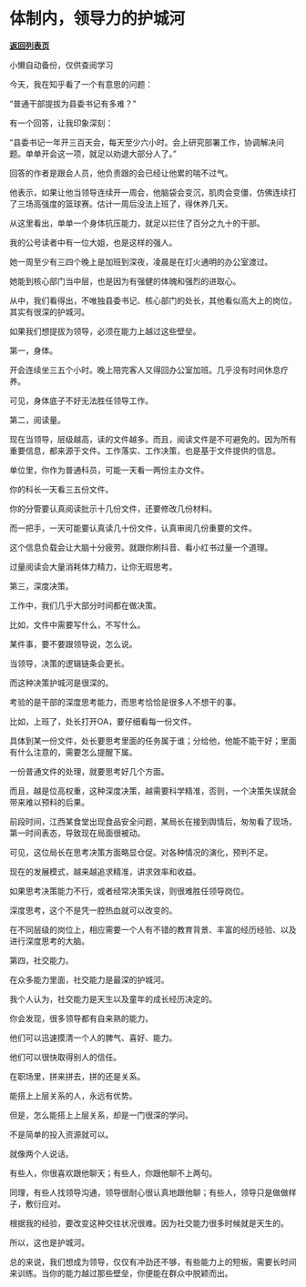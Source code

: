 # 体制内，领导力的护城河

[**返回列表页**](/gzh/费曼的小茶馆)

小懒自动备份，仅供查阅学习

今天，我在知乎看了一个有意思的问题：

  

“普通干部提拔为县委书记有多难？”

  

有一个回答，让我印象深刻：

  

“县委书记一年开三百天会，每天至少六小时。会上研究部署工作，协调解决问题。单单开会这一项，就足以劝退大部分人了。”

  

回答的作者是跟会人员，他负责跟的会已经让他累的喘不过气。

  

他表示，如果让他当领导连续开一周会，他脑袋会变沉，肌肉会变僵，仿佛连续打了三场高强度的篮球赛。估计一周后没法上班了，得休养几天。

  

从这里看出，单单一个身体抗压能力，就足以拦住了百分之九十的干部。

  

我的公号读者中有一位大姐，也是这样的强人。

  

她一周至少有三四个晚上是加班到深夜，凌晨是在灯火通明的办公室渡过。

  

她能到核心部门当中层，也是因为有强健的体魄和强烈的进取心。

  

从中，我们看得出，不唯独县委书记、核心部门的处长，其他看似高大上的岗位，其实有很深的护城河。

  

如果我们想提拔为领导，必须在能力上越过这些壁垒。

  

第一，身体。

  

开会连续坐三五个小时。晚上陪完客人又得回办公室加班。几乎没有时间休息疗养。

  

可见，身体底子不好无法胜任领导工作。

  

第二，阅读量。

  

现在当领导，层级越高，读的文件越多。而且，阅读文件是不可避免的。因为所有重要信息，都来源于文件。工作落实、工作决策，也是基于文件提供的信息。

  

单位里，你作为普通科员，可能一天看一两份主办文件。

  

你的科长一天看三五份文件。

  

你的分管要认真阅读批示十几份文件，还要修改几份材料。

  

而一把手，一天可能要认真读几十份文件，认真审阅几份重要的文件。

  

这个信息负载会让大脑十分疲劳。就跟你刷抖音、看小红书过量一个道理。

  

过量阅读会大量消耗体力精力，让你无瑕思考。

  

第三，深度决策。

  

工作中，我们几乎大部分时间都在做决策。

  

比如，文件中需要写什么，不写什么。

  

某件事，要不要跟领导说，怎么说。

  

当领导，决策的逻辑链条会更长。

  

而这种决策护城河是很深的。

  

考验的是干部的深度思考能力，而思考恰恰是很多人不想干的事。

  

比如，上班了，处长打开OA，要仔细看每一份文件。

  

具体到某一份文件，处长要思考里面的任务属于谁；分给他，他能不能干好；里面有什么注意的，需要怎么提醒下属。

  

一份普通文件的处理，就要思考好几个方面。

  

而且，越是位高权重，这种深度决策，越需要科学精准，否则，一个决策失误就会带来难以预料的后果。

  

前段时间，江西某食堂出现食品安全问题，某局长在接到舆情后，匆匆看了现场，第一时间表态，导致现在局面很被动。

  

可见，这位局长在思考决策方面略显仓促。对各种情况的演化，预判不足。

  

现在的发展模式，越来越追求精准，讲求效率和收益。

  

如果思考决策能力不行，或者经常决策失误，则很难胜任领导岗位。

  

深度思考，这个不是凭一腔热血就可以改变的。

  

在不同层级的岗位上，相应需要一个人有不错的教育背景、丰富的经历经验、以及进行深度思考的大脑。

  

第四，社交能力。

  

在众多能力里面，社交能力是最深的护城河。

  

我个人认为，社交能力是天生以及童年的成长经历决定的。

  

你会发现，很多领导都有自来熟的能力。

  

他们可以迅速摸清一个人的脾气、喜好、能力。

  

他们可以很快取得别人的信任。

  

在职场里，拼来拼去，拼的还是关系。

  

能搭上上层关系的人，永远有优势。

  

但是，怎么能搭上上层关系，却是一门很深的学问。

  

不是简单的投入资源就可以。

  

就像两个人说话。

  

有些人，你很喜欢跟他聊天；有些人，你跟他聊不上两句。

  

同理，有些人找领导沟通，领导很耐心很认真地跟他聊；有些人，领导只是做做样子，敷衍应对。

  

根据我的经验，要改变这种交往状况很难。因为社交能力很多时候就是天生的。

  

所以，这也是护城河。

  

总的来说，我们想成为领导，仅仅有冲劲还不够，有些能力上的短板，需要长时间来训练。当你的能力越过那些壁垒，你便能在群众中脱颖而出。

